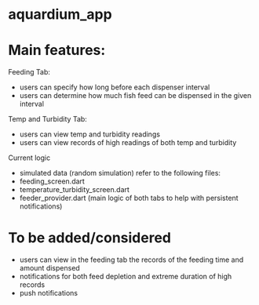 # aquardium_app

# Main features:
Feeding Tab:
 - users can specify how long before each dispenser interval
 - users can determine how much fish feed can be dispensed in the given interval

Temp and Turbidity Tab:
  - users can view temp and turbidity readings
  - users can view records of high readings of both temp and turbidity

Current logic
 - simulated data (random simulation) refer to the following files:
 - feeding_screen.dart
 - temperature_turbidity_screen.dart
 - feeder_provider.dart (main logic of both tabs to help with persistent notifications)

# To be added/considered

  - users can view in the feeding tab the records of the feeding time and amount dispensed
  - notifications for both feed depletion and extreme duration of high records
  - push notifications



